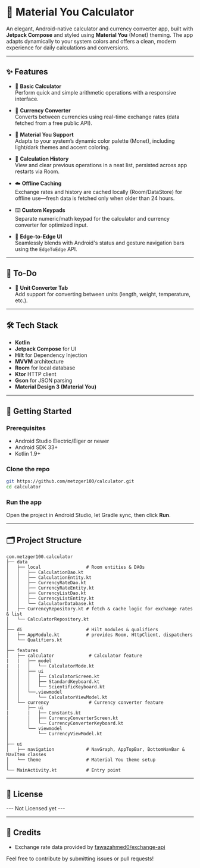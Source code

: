 # 🧮 Material You Calculator

An elegant, Android-native calculator and currency converter app, built with **Jetpack Compose** and styled using **Material You** (Monet) theming. The app adapts dynamically to your system colors and offers a clean, modern experience for daily calculations and conversions.

---

## ✨ Features

- 🧮 **Basic Calculator**  
  Perform quick and simple arithmetic operations with a responsive interface.

- 💱 **Currency Converter**  
  Converts between currencies using real-time exchange rates (data fetched from a free public API).

- 🎨 **Material You Support**  
  Adapts to your system’s dynamic color palette (Monet), including light/dark themes and accent coloring.

- 💾 **Calculation History**  
  View and clear previous operations in a neat list, persisted across app restarts via Room.

- ☁️ **Offline Caching**  
  Exchange rates and history are cached locally (Room/DataStore) for offline use—fresh data is fetched only when older than 24 hours.

- ⌨️ **Custom Keypads**  
  Separate numeric/math keypad for the calculator and currency converter for optimized input.

- 📱 **Edge-to-Edge UI**  
  Seamlessly blends with Android's status and gesture navigation bars using the `EdgeToEdge` API.

---

## 🚧 To-Do

- 🔧 **Unit Converter Tab**  
  Add support for converting between units (length, weight, temperature, etc.).

---

## 🛠️ Tech Stack

- **Kotlin**  
- **Jetpack Compose** for UI  
- **Hilt** for Dependency Injection  
- **MVVM** architecture  
- **Room** for local database  
- **Ktor** HTTP client  
- **Gson** for JSON parsing  
- **Material Design 3 (Material You)**

---

## 🚀 Getting Started

### Prerequisites

- Android Studio Electric/Eiger or newer  
- Android SDK 33+  
- Kotlin 1.9+  

### Clone the repo

```bash
git https://github.com/metzger100/calculator.git
cd calculator
```

### Run the app

Open the project in Android Studio, let Gradle sync, then click **Run**.

---

## 🗂️ Project Structure

```
com.metzger100.calculator
├── data
│   ├── local                 # Room entities & DAOs
│   │   ├── CalculationDao.kt
│   │   ├── CalculationEntity.kt
│   │   ├── CurrencyRateDao.kt
│   │   ├── CurrencyRateEntity.kt
│   │   ├── CurrencyListDao.kt
│   │   ├── CurrencyListEntity.kt
│   │   └── CalculatorDatabase.kt
│   ├── CurrencyRepository.kt # fetch & cache logic for exchange rates & list
│   └── CalculatorRepository.kt
│
├── di                        # Hilt modules & qualifiers
│   ├── AppModule.kt          # provides Room, HttpClient, dispatchers
│   └── Qualifiers.kt
│
├── features
│   ├── calculator             # Calculator feature
|   |   ├── model
|   |   │   └── CalculatorMode.kt
│   │   ├── ui
│   │   │   ├── CalculatorScreen.kt
│   │   │   ├── StandardKeyboard.kt
│   │   │   └── ScientificKeyboard.kt
│   │   └──.viewmodel
│   │       └── CalculatorViewModel.kt
│   └── currency               # Currency converter feature
│       ├── ui
|       |   ├── Constants.kt
│       │   ├── CurrencyConverterScreen.kt
│       │   └── CurrencyConverterKeyboard.kt
│       └── viewmodel
│           └── CurrencyViewModel.kt
│
├── ui
│   ├── navigation            # NavGraph, AppTopBar, BottomNavBar & NavItem classes
│   └── theme                 # Material You theme setup
│
└── MainActivity.kt           # Entry point
```

---

## 📄 License

--- Not Licensed yet ---

---

## 🙌 Credits
 
- Exchange rate data provided by [fawazahmed0/exchange-api](https://github.com/fawazahmed0/exchange-api)

Feel free to contribute by submitting issues or pull requests!
